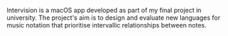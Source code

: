 Intervision is a macOS app developed as part of my final project in university. The project's aim is to design and evaluate new languages for music notation that prioritise intervallic relationships between notes.
